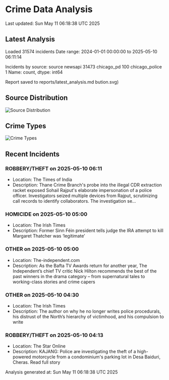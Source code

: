 # Crime Data Analysis
Last updated: Sun May 11 06:18:38 UTC 2025

## Latest Analysis

Loaded 31574 incidents
Date range: 2024-01-01 00:00:00 to 2025-05-10 06:11:14

Incidents by source:
source
newsapi           31473
chicago_pd          100
chicago_police        1
Name: count, dtype: int64

Report saved to reports/latest_analysis.md
bution.svg)

## Source Distribution
![Source Distribution](images/source_distribution.svg)

## Crime Types
![Crime Types](images/crime_types.svg)

## Recent Incidents

### ROBBERY/THEFT on 2025-05-10 06:11
- Location: The Times of India
- Description: Thane Crime Branch's probe into the illegal CDR extraction racket exposed Sohail Rajput's elaborate impersonation of a police officer. Investigators seized multiple devices from Rajput, scrutinizing call records to identify collaborators. The investigation se…


### HOMICIDE on 2025-05-10 05:00
- Location: The Irish Times
- Description: Former Sinn Féin president tells judge the IRA attempt to kill Margaret Thatcher was ‘legitimate’


### OTHER on 2025-05-10 05:00
- Location: The-independent.com
- Description: As the Bafta TV Awards return for another year, The Independent’s chief TV critic Nick Hilton recommends the best of the past winners in the drama category – from supernatural tales to working-class stories and crime capers


### OTHER on 2025-05-10 04:30
- Location: The Irish Times
- Description: The author on why he no longer writes police procedurals, his distrust of the North’s hierarchy of victimhood, and his compulsion to write


### ROBBERY/THEFT on 2025-05-10 04:13
- Location: The Star Online
- Description: KAJANG: Police are investigating the theft of a high-powered motorcycle from a condominium's parking lot in Desa Baiduri, Cheras. Read full story

Analysis generated at: Sun May 11 06:18:38 UTC 2025
